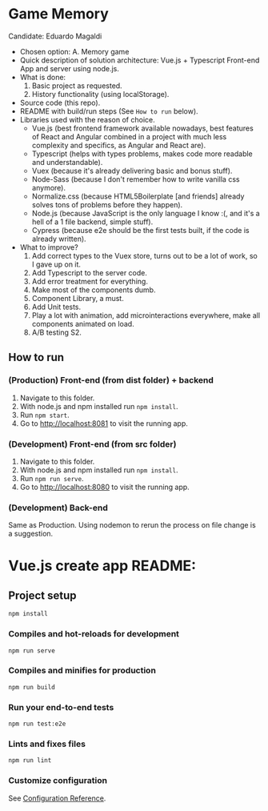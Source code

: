 # Game Memory

Candidate: Eduardo Magaldi

- Chosen option: A. Memory game
- Quick description of solution architecture: Vue.js + Typescript Front-end App and server using node.js.
- What is done:
    1. Basic project as requested.
    2. History functionality (using localStorage).
- Source code (this repo).
- README with build/run steps (See ```How to run``` below).
- Libraries used with the reason of choice.
    - Vue.js (best frontend framework available nowadays, best features of React and Angular combined in a project with much less complexity and specifics, as Angular and React are).
    - Typescript (helps with types problems, makes code more readable and understandable).
    - Vuex (because it's already delivering basic and bonus stuff).
    - Node-Sass (because I don't remember how to write vanilla css anymore).
    - Normalize.css (because HTML5Boilerplate [and friends] already solves tons of problems before they happen).
    - Node.js (because JavaScript is the only language I know :(, and it's a hell of a 1 file backend, simple stuff).
    - Cypress (because e2e should be the first tests built, if the code is already written).
- What to improve?
    1. Add correct types to the Vuex store, turns out to be a lot of work, so I gave up on it.
    1. Add Typescript to the server code.
    1. Add error treatment for everything.
    1. Make most of the components dumb.
    1. Component Library, a must.
    1. Add Unit tests.
    1. Play a lot with animation, add microinteractions everywhere, make all components animated on load.
    1. A/B testing S2.

## How to run

### (Production) Front-end (from dist folder) + backend

1. Navigate to this folder.
1. With node.js and npm installed run ```npm install```.
1. Run ```npm start```.
1. Go to [http://localhost:8081](http://localhost:8081) to visit the running app.

### (Development) Front-end (from src folder)

1. Navigate to this folder.
1. With node.js and npm installed run ```npm install```.
1. Run ```npm run serve```.
1. Go to [http://localhost:8080](http://localhost:8080) to visit the running app.

### (Development) Back-end
Same as Production. Using nodemon to rerun the process on file change is a suggestion.

# Vue.js create app README:

## Project setup
```
npm install
```

### Compiles and hot-reloads for development
```
npm run serve
```

### Compiles and minifies for production
```
npm run build
```

### Run your end-to-end tests
```
npm run test:e2e
```

### Lints and fixes files
```
npm run lint
```

### Customize configuration
See [Configuration Reference](https://cli.vuejs.org/config/).
